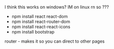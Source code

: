 I think this works on windows? IM on linux rn so ???

- npm install react react-dom
- npm install react-router-dom
- npm install react-react-icons
- npm install bootstrap


router - makes it so you can direct to other pages
